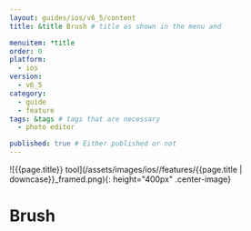 ```yaml
---
layout: guides/ios/v6_5/content
title: &title Brush # title as shown in the menu and 

menuitem: *title
order: 0
platform:
  - ios
version:
  - v6_5
category: 
  - guide
  - feature
tags: &tags # tags that are necessary
  - photo editor 

published: true # Either published or not 
---
```


![{{page.title}} tool](/assets/images/ios//features/{{page.title | downcase}}_framed.png){: height="400px" .center-image}

# Brush
